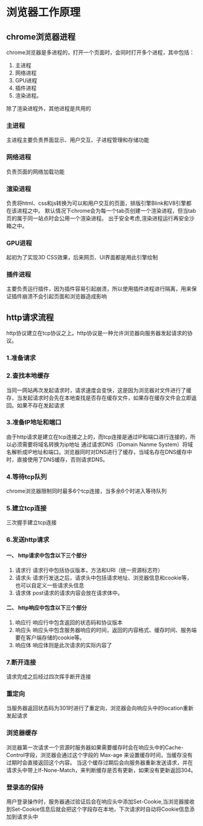 # 浏览器工作原理

## chrome浏览器进程

chrome浏览器是多进程的，打开一个页面时，会同时打开多个进程，其中包括：
1. 主进程
2. 网络进程
3. GPU进程
4. 插件进程
5. 渲染进程。

除了渲染进程外，其他进程是共用的
### 主进程
主进程主要负责界面显示、用户交互、子进程管理和存储功能

### 网络进程
负责页面的网络加载功能

### 渲染进程
负责将html、css和js转换为可以和用户交互的页面，排版引擎Blink和V8引擎都在该进程之中。
默认情况下chrome会为每一个tab页创建一个渲染进程，但当tab页的属于同一站点时会公用一个渲染进程。
出于安全考虑,渲染进程运行再安全沙箱之中。

### GPU进程
起初为了实现3D CSS效果，后来网页、UI界面都是用此引擎绘制

### 插件进程
主要负责运行插件，因为插件容易引起崩溃，所以使用插件进程进行隔离，用来保证插件崩溃不会引起页面和浏览器造成影响

## http请求流程
http协议建立在tcp协议之上。http协议是一种允许浏览器向服务器发起请求的协议。

### 1.准备请求
### 2.查找本地缓存
当同一网站再次发起请求时，请求速度会变快，这是因为浏览器对文件进行了缓存，当发起请求时会先在本地查找是否存在缓存文件，如果存在缓存文件会立即返回。如果不存在发起请求
### 3.准备IP地址和端口
由于http请求是建立在tcp连接之上的，而tcp连接是通过IP和端口进行连接的，所以必须需要将域名转换为ip地址
通过请求DNS（Domain Nanme System）将域名解析成IP地址和端口。浏览器同时对DNS进行了缓存，当域名存在DNS缓存中时，直接使用了DNS缓存，否则请求DNS。
### 4.等待tcp队列
chrome浏览器限制同时最多6个tcp连接，当多余6个时进入等待队列
### 5.建立tcp连接
三次握手建立tcp连接
### 6.发送http请求

#### 一、 http请求中包含以下三个部分
 1. 请求行
  请求行中包括协议版本，方法和URI（统一资源标志符）
 2. 请求头
 请求行发送之后，请求头中包括请求地址、浏览器信息和cookie等，也可以自定义一些请求头信息
 3. 请求体
 post请求的请求内容会放在请求体中。
 
#### 二、 http响应中包含以下三个部分
1. 响应行
响应行中包含返回的状态码和协议版本
2. 响应头
响应头中包含服务器响应的时间，返回的内容格式、缓存时间、服务端要在客户端存储的cookie等。
3. 响应体
响应体则是此次请求的实际内容了
### 7.断开连接
请求完成之后经过四次挥手断开连接
### 重定向
当服务器返回状态码为301时进行了重定向，浏览器会向响应头中的location重新发起请求

### 浏览器缓存
浏览器第一次请求一个资源时服务器如果需要缓存时会在响应头中的Cache-Control字段，浏览器会通过这个字段的 Max-age 来设置缓存时间，当缓存没有过期时会直接返回这个内容。
当这个缓存过期后会向服务器重新发送请求，并在请求头中带上If-None-Match，来判断缓存是否有更新，如果没有更新返回304。

### 登录态的保持
用户登录操作时，服务器通过验证后会在响应头中添加Set-Cookie,当浏览器接收到Set-Cookie信息后就会把这个字段存在本地，下次请求时自动将Cookie信息添加到请求头中
